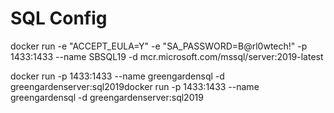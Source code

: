 # SQL Config

docker run -e "ACCEPT_EULA=Y" -e "SA_PASSWORD=B@rl0wtech!" -p 1433:1433 --name SBSQL19  -d mcr.microsoft.com/mssql/server:2019-latest

docker run -p 1433:1433 --name greengardensql -d greengardenserver:sql2019docker run -p 1433:1433 --name greengardensql -d greengardenserver:sql2019

